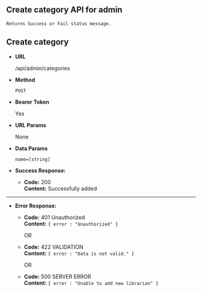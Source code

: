 **Create category API for admin**
----
    Returns Success or Fail status message.

## Create category

* **URL**

  /api/admin/categories

* **Method**

  `POST`

* **Bearer Token**

  Yes

* **URL Params**

  None

* **Data Params**

  `name=[string]` <br/>

* **Success Response:**

    * **Code:** 200 <br/>
      **Content:** Successfully added

----

* **Error Response:**

    * **Code:** 401 Unauthorized <br />
      **Content:** `{ error : "Unauthorized" }`

      OR

    * **Code:** 422 VALIDATION <br />
      **Content:** `{ error : "Data is not valid." }`

      OR

    * **Code:** 500 SERVER ERROR <br />
      **Content:** `{ error : "Unable to add new librarian" }`

